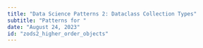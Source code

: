 ```yaml
---
title: "Data Science Patterns 2: Dataclass Collection Types"
subtitle: "Patterns for "
date: "August 24, 2023"
id: "zods2_higher_order_objects"
---
```


